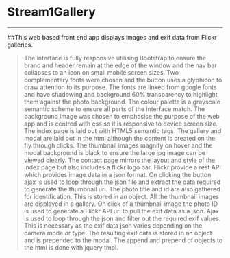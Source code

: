 # Stream1Gallery
***
##This web based front end app displays images and exif data from Flickr galleries. 
>The interface is fully responsive utilising Bootstrap to ensure the brand and header remain at the edge of the window and the nav bar collapses to an icon on small mobile screen sizes. 
>Two complementary fonts were chosen and the button uses a glyphicon to draw attention to its purpose. The fonts are linked from google fonts and have shadowing and background 60% transparency to highlight them against the photo background. The colour palette is a grayscale semantic scheme to ensure all parts of the interface match. The background image was chosen to emphasise the purpose of the web app and is centred with css so it is responsive to device screen size. 
>The index page is laid out with HTML5 semantic tags. The gallery and modal are laid out in the html although the content is created on the fly through clicks. The thumbnail images magnify on hover and the modal background is black to ensure the large jpg image can be viewed clearly. The contact page mirrors the layout and style of the index page but also includes a flickr logo bar. 
>Flickr provide a rest API which provides image data in a json format. On clicking the button ajax is used to loop through the json file and extract the data required to generate the thumbnail uri. The photo title and id are also gathered  for identification. This is stored in an object. All the thumbnail images are displayed in a gallery. 
>On click of a thumbnail image the photo ID is used to generate a Flickr API uri to pull the exif data as a json. Ajax is used to loop through the json and filter out the required exif values. This is necessary as the exif data json varies depending on the camera mode or type. The resulting exif data is stored in an object and is prepended to the modal. The append and prepend of objects to the html is done with jquery tmpl. 
